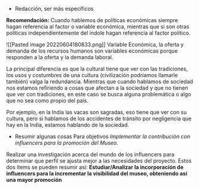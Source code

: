 + Redacción, ser más específicos 

**Recomendación:** Cuando hablemos de políticas económicas siempre hagan referencia al factor o variable económica, mientras que si son otras políticas independientemente del índole hagan referencia al factor político.


![[Pasted image 20220604180833.png]]
Variable Económica, la oferta y demanda de los recursos humanos son variables económicas porque responden a la oferta y la demanda laboral. 


La principal diferencia es que la cultural tiene que ver con las tradiciones, los usos y costumbres de una cultura (civilización podríamos llamarle también) valga la redundancia. Mientras que cuando hablamos de sociedad nos estamos refiriendo a cosas que afectan a la sociedad y que no tienen que ver con tradiciones, en este caso se busca alguna problemática o algo que no sea como propio del país.

Por ejemplo, en la India las vacas son sagradas, eso tiene que ver con su cultura, pero si hablamos de los accidentes de tránsito por negligencia que hay en la India, estamos hablando de la sociedad.



+ Resumir algunas cosas 
Para objetivos
 _Implementar la contribución con influencers para la promoción del Museo._

 Realizar una investigación acerca del mundo de los influencers para determinar que perfil se ajusta mejor a las necesidades del proyecto. Estos dos ítems se pueden resumir así: **Estudiar/Analizar la incorporación de influencers para la incrementar la visibilidad del museo, obteniendo así una mayor promoción**
